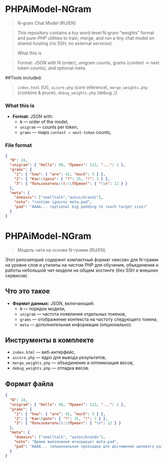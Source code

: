 # PHPAiModel-NGram

>N-gram Chat Model (RU/EN)

>This repository contains a toy word-level N-gram “weights” format and pure-PHP utilities to train, merge, and run a tiny chat model on shared hosting (no SSH, no external services).

>What this is

>Format: JSON with N (order), unigram counts, grams (context → next token counts), and optional meta.

##Tools included:
>`index.html` (UI), 
>`aicore.php` (core inference), 
>`merge_weights.php` (combine & prune),
>`debug_weights.php` (debug ;))


### What this is
- **Format:** JSON with:
  - `N` — order of the model,
  - `unigram` — counts per token,
  - `grams` — maps `context → next-token` counts,

### File format
```json
{
  "N": 24,
  "unigram": { "Hello": 98, "Привет": 123, "...": 1 },
  "grams": {
    "1": { "how": { "are": 42, "much": 5 } },
    "2": { "Как\\tдела": { "?": 35, "!": 3 } },
    "3": { "Пользователь\\t:\\tПривет": { "\\n": 12 } }
  },
  "meta": {
    "domains": ["smalltalk","autos/brands"],
    "note": "runtime ignores meta.pad",
    "pad": "AAAA... (optional big padding to reach target size)"
  }
}
```

# PHPAiModel-NGram

> Модель чата на основе N-грамм (RU/EN)

Этот репозиторий содержит компактный формат «весов» для N-грамм на уровне слов и утилиты на чистом PHP для обучения, объединения и работы небольшой чат-модели на общем хостинге (без SSH и внешних сервисов).

## Что это такое

- **Формат данных:** JSON, включающий:
  - `N` — порядок модели,
  - `unigram` — частота появления отдельных токенов,
  - `grams` — отображение контекста на частоту следующего токена,
  - `meta` — дополнительная информация (опционально).

## Инструменты в комплекте

- `index.html` — веб-интерфейс,
- `aicore.php` — ядро для вывода результатов,
- `merge_weights.php` — объединение и оптимизация весов,
- `debug_weights.php` — отладка весов.

## Формат файла

```json
{
  "N": 24,
  "unigram": { "Hello": 98, "Привет": 123, "...": 1 },
  "grams": {
    "1": { "how": { "are": 42, "much": 5 } },
    "2": { "Как\tдела": { "?": 35, "!": 3 } },
    "3": { "Пользователь\t:\tПривет": { "\n": 12 } }
  },
  "meta": {
    "domains": ["smalltalk", "autos/brands"],
    "note": "Время выполнения игнорирует meta.pad",
    "pad": "AAAA... (опциональная прокладка для достижения целевого размера)"
  }
}